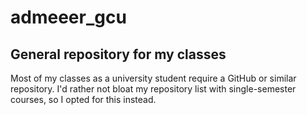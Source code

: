# admeeer_gcu
## General repository for my classes

Most of my classes as a university student require a GitHub or similar repository. I'd rather not bloat my repository list with single-semester courses, so I opted for this instead.
